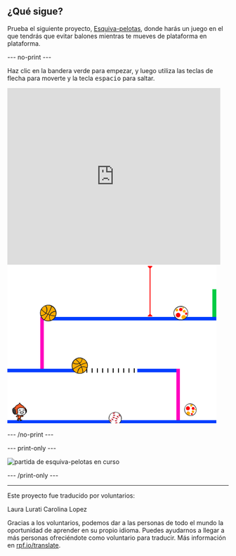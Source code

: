 ## ¿Qué sigue?

Prueba el siguiente proyecto, [Esquiva-pelotas](https://projects.raspberrypi.org/en/projects/dodgeball?utm_source=pathway&utm_medium=whatnext&utm_campaign=projects), donde harás un juego en el que tendrás que evitar balones mientras te mueves de plataforma en plataforma.

--- no-print ---

Haz clic en la bandera verde para empezar, y luego utiliza las teclas de flecha para moverte y la tecla <kbd>espacio</kbd> para saltar.

<div class="scratch-preview">
  <iframe allowtransparency="true" width="485" height="402" src="https://scratch.mit.edu/projects/embed/251809924/?autostart=false" frameborder="0" scrolling="no"></iframe>
  <img src="images/dodge-final.png">
</div>

--- /no-print ---

--- print-only ---

![partida de esquiva-pelotas en curso](images/dodgeball-showcase.png)

--- /print-only ---

***

Este proyecto fue traducido por voluntarios:

Laura Lurati
Carolina Lopez

Gracias a los voluntarios, podemos dar a las personas de todo el mundo la oportunidad de aprender en su propio idioma. Puedes ayudarnos a llegar a más personas ofreciéndote como voluntario para traducir. Más información en [rpf.io/translate](https://rpf.io/translate).